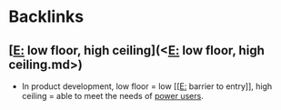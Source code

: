 
# Backlinks
## [[E:](<[E:.md>) low floor, high ceiling](<[E:](<E:.md>) low floor, high ceiling.md>)
- In product development, low floor = low [[[E:](<[[E:.md>) barrier to entry]], high ceiling = able to meet the needs of [power users](<power users.md>).

